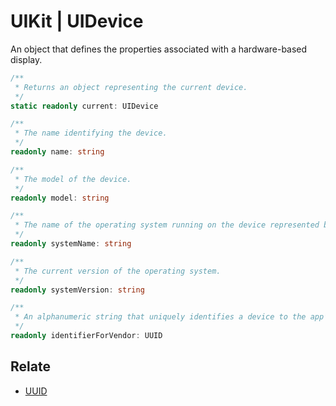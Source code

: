 # UIKit | UIDevice

An object that defines the properties associated with a hardware-based display.

```typescript
/**
 * Returns an object representing the current device.
 */
static readonly current: UIDevice

/**
 * The name identifying the device.
 */
readonly name: string

/**
 * The model of the device.
 */
readonly model: string

/**
 * The name of the operating system running on the device represented by the receiver.
 */
readonly systemName: string

/**
 * The current version of the operating system.
 */
readonly systemVersion: string

/**
 * An alphanumeric string that uniquely identifies a device to the app’s vendor.
 */
readonly identifierForVendor: UUID

```

## Relate

* [UUID](../Foundation/UUID.md)
